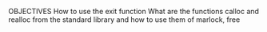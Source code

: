 OBJECTIVES 
How to use the exit function
What are the functions calloc and realloc from the standard library and how to use them of marlock, free
